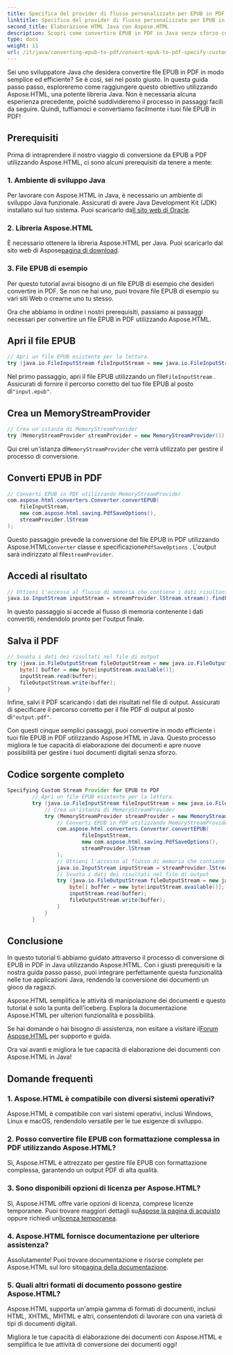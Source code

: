 ```yaml
---
title: Specifica del provider di flusso personalizzato per EPUB in PDF
linktitle: Specifica del provider di flusso personalizzato per EPUB in PDF
second_title: Elaborazione HTML Java con Aspose.HTML
description: Scopri come convertire EPUB in PDF in Java senza sforzo con Aspose.HTML, migliorando le tue capacità di elaborazione dei documenti.
type: docs
weight: 11
url: /it/java/converting-epub-to-pdf/convert-epub-to-pdf-specify-custom-stream-provider/
---
```


Sei uno sviluppatore Java che desidera convertire file EPUB in PDF in modo semplice ed efficiente? Se è così, sei nel posto giusto. In questa guida passo passo, esploreremo come raggiungere questo obiettivo utilizzando Aspose.HTML, una potente libreria Java. Non è necessaria alcuna esperienza precedente, poiché suddivideremo il processo in passaggi facili da seguire. Quindi, tuffiamoci e convertiamo facilmente i tuoi file EPUB in PDF!

## Prerequisiti

Prima di intraprendere il nostro viaggio di conversione da EPUB a PDF utilizzando Aspose.HTML, ci sono alcuni prerequisiti da tenere a mente:

### 1. Ambiente di sviluppo Java

 Per lavorare con Aspose.HTML in Java, è necessario un ambiente di sviluppo Java funzionale. Assicurati di avere Java Development Kit (JDK) installato sul tuo sistema. Puoi scaricarlo da[Il sito web di Oracle](https://www.oracle.com/java/technologies/javase-downloads.html).

### 2. Libreria Aspose.HTML

 È necessario ottenere la libreria Aspose.HTML per Java. Puoi scaricarlo dal sito web di Aspose[pagina di download](https://releases.aspose.com/html/java/).

### 3. File EPUB di esempio

Per questo tutorial avrai bisogno di un file EPUB di esempio che desideri convertire in PDF. Se non ne hai uno, puoi trovare file EPUB di esempio su vari siti Web o crearne uno tu stesso.

Ora che abbiamo in ordine i nostri prerequisiti, passiamo ai passaggi necessari per convertire un file EPUB in PDF utilizzando Aspose.HTML.

## Apri il file EPUB

```java
// Apri un file EPUB esistente per la lettura.
try (java.io.FileInputStream fileInputStream = new java.io.FileInputStream(Resources.input("input.epub"))) {
```

 Nel primo passaggio, apri il file EPUB utilizzando un file`FileInputStream` . Assicurati di fornire il percorso corretto del tuo file EPUB al posto di`"input.epub"`.

## Crea un MemoryStreamProvider

```java
// Crea un'istanza di MemoryStreamProvider
try (MemoryStreamProvider streamProvider = new MemoryStreamProvider()) {
```

 Qui crei un'istanza di`MemoryStreamProvider` che verrà utilizzato per gestire il processo di conversione.

## Converti EPUB in PDF

```java
// Converti EPUB in PDF utilizzando MemoryStreamProvider
com.aspose.html.converters.Converter.convertEPUB(
    fileInputStream,
    new com.aspose.html.saving.PdfSaveOptions(),
    streamProvider.lStream
);
```

 Questo passaggio prevede la conversione del file EPUB in PDF utilizzando Aspose.HTML`Converter` classe e specificazione`PdfSaveOptions` . L'output sarà indirizzato al file`streamProvider`.

## Accedi al risultato

```java
// Ottieni l'accesso al flusso di memoria che contiene i dati risultanti
java.io.InputStream inputStream = streamProvider.lStream.stream().findFirst().get();
```

In questo passaggio si accede al flusso di memoria contenente i dati convertiti, rendendolo pronto per l'output finale.

## Salva il PDF

```java
// Svuota i dati dei risultati nel file di output
try (java.io.FileOutputStream fileOutputStream = new java.io.FileOutputStream(Resources.output("output.pdf"))) {
    byte[] buffer = new byte[inputStream.available()];
    inputStream.read(buffer);
    fileOutputStream.write(buffer);
}
```

 Infine, salvi il PDF scaricando i dati dei risultati nel file di output. Assicurati di specificare il percorso corretto per il file PDF di output al posto di`"output.pdf"`.

Con questi cinque semplici passaggi, puoi convertire in modo efficiente i tuoi file EPUB in PDF utilizzando Aspose.HTML in Java. Questo processo migliora le tue capacità di elaborazione dei documenti e apre nuove possibilità per gestire i tuoi documenti digitali senza sforzo.

## Codice sorgente completo
```java
Specifying Custom Stream Provider for EPUB to PDF
        // Apri un file EPUB esistente per la lettura.
        try (java.io.FileInputStream fileInputStream = new java.io.FileInputStream(Resources.input("input.epub"))) {
            // Crea un'istanza di MemoryStreamProvider
            try (MemoryStreamProvider streamProvider = new MemoryStreamProvider()) {
                // Converti EPUB in PDF utilizzando MemoryStreamProvider
                com.aspose.html.converters.Converter.convertEPUB(
                        fileInputStream,
                        new com.aspose.html.saving.PdfSaveOptions(),
                        streamProvider.lStream
                );
                // Ottieni l'accesso al flusso di memoria che contiene i dati risultanti
                java.io.InputStream inputStream = streamProvider.lStream.stream().findFirst().get();
                // Svuota i dati dei risultati nel file di output
                try (java.io.FileOutputStream fileOutputStream = new java.io.FileOutputStream(Resources.output("output.pdf"))) {
                    byte[] buffer = new byte[inputStream.available()];
                    inputStream.read(buffer);
                    fileOutputStream.write(buffer);
                }
            }
        }
```

## Conclusione

In questo tutorial ti abbiamo guidato attraverso il processo di conversione di EPUB in PDF in Java utilizzando Aspose.HTML. Con i giusti prerequisiti e la nostra guida passo passo, puoi integrare perfettamente questa funzionalità nelle tue applicazioni Java, rendendo la conversione dei documenti un gioco da ragazzi.

Aspose.HTML semplifica le attività di manipolazione dei documenti e questo tutorial è solo la punta dell'iceberg. Esplora la documentazione Aspose.HTML per ulteriori funzionalità e possibilità.

 Se hai domande o hai bisogno di assistenza, non esitare a visitare il[Forum Aspose.HTML](https://forum.aspose.com/) per supporto e guida.

Ora vai avanti e migliora le tue capacità di elaborazione dei documenti con Aspose.HTML in Java!

## Domande frequenti

### 1. Aspose.HTML è compatibile con diversi sistemi operativi?

Aspose.HTML è compatibile con vari sistemi operativi, inclusi Windows, Linux e macOS, rendendolo versatile per le tue esigenze di sviluppo.

### 2. Posso convertire file EPUB con formattazione complessa in PDF utilizzando Aspose.HTML?

Sì, Aspose.HTML è attrezzato per gestire file EPUB con formattazione complessa, garantendo un output PDF di alta qualità.

### 3. Sono disponibili opzioni di licenza per Aspose.HTML?

 Sì, Aspose.HTML offre varie opzioni di licenza, comprese licenze temporanee. Puoi trovare maggiori dettagli su[Aspose la pagina di acquisto](https://purchase.aspose.com/buy) oppure richiedi un[licenza temporanea](https://purchase.aspose.com/temporary-license/).

### 4. Aspose.HTML fornisce documentazione per ulteriore assistenza?

 Assolutamente! Puoi trovare documentazione e risorse complete per Aspose.HTML sul loro sito[pagina della documentazione](https://reference.aspose.com/html/java/).

### 5. Quali altri formati di documento possono gestire Aspose.HTML?

Aspose.HTML supporta un'ampia gamma di formati di documenti, inclusi HTML, XHTML, MHTML e altri, consentendoti di lavorare con una varietà di tipi di documenti digitali.

Migliora le tue capacità di elaborazione dei documenti con Aspose.HTML e semplifica le tue attività di conversione dei documenti oggi!
